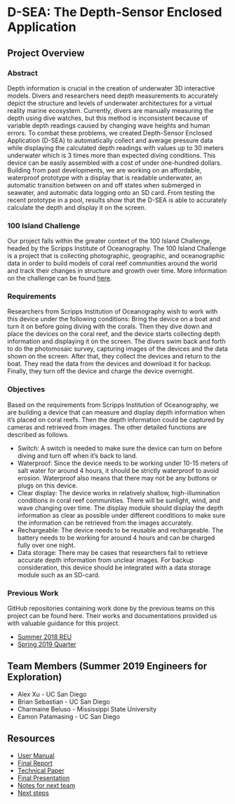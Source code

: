 # D-SEA: The Depth-Sensor Enclosed Application
## Project Overview
### Abstract
Depth information is crucial in the creation of underwater 3D interactive models. Divers and researchers need depth measurements to accurately depict the structure and levels of underwater architectures for a virtual reality marine ecosystem. Currently, divers are manually measuring the depth using dive watches, but this method is inconsistent because of variable depth readings caused by changing wave heights and human errors.  To combat these problems, we created Depth-Sensor Enclosed Application (D-SEA) to automatically collect and average pressure data while displaying the calculated depth readings with values up to 30 meters underwater which is 3 times more than expected diving conditions. This device can be easily assembled with a cost of under one-hundred dollars.  Building from past developments, we are working on an affordable, waterproof prototype with a display that is readable underwater, an automatic transition between on and off states when submerged in seawater, and automatic data logging onto an SD card. From testing the recent prototype in a pool, results show that the D-SEA is able to accurately calculate the depth and display it on the screen.

### 100 Island Challenge
Our project falls within the greater context of the 100 Island Challenge, headed by the Scripps Institute of Oceanography. The 100 Island Challenge is a project that is collecting photographic, geographic, and oceanographic data in order to build models of coral reef communities around the world and track their changes in structure and growth over time. More information on the challenge can be found [here](http://100islandchallenge.org/).

### Requirements
Researchers from Scripps Institution of Oceanography wish to work with this device under the following conditions: Bring the device on a boat and turn it on before going diving with the corals. Then they dive down and place the devices on the coral reef, and the device starts collecting depth information and displaying it on the screen. The divers swim back and forth to do the photomosaic survey, capturing images of the devices and the data shown on the screen. After that, they collect the devices and return to the boat. They read the data from the devices and download it for backup. Finally, they turn off the device and charge the device overnight.

### Objectives
Based on the requirements from Scripps Institution of Oceanography, we are building a device that can measure and display depth information when it’s placed on coral reefs. Then the depth information could be captured by cameras and retrieved from images. The other detailed functions are described as follows.
* Switch: A switch is needed to make sure the device can turn on before diving and turn off when it’s back to land. 
* Waterproof: Since the device needs to be working under 10-15 meters of salt water for around 4 hours, it should be strictly waterproof to avoid erosion. Waterproof also means that there may not be any buttons or plugs on this device.
* Clear display: The device works in relatively shallow, high-illumination conditions in coral reef communities. There will be sunlight, wind, and wave changing over time. The display module should display the depth information as clear as possible under different conditions to make sure the information can be retrieved from the images accurately.
* Rechargeable: The device needs to be reusable and rechargeable. The battery needs to be working for around 4 hours and can be charged fully over one night.
* Data storage: There may be cases that researchers fail to retrieve accurate depth information from unclear images. For backup consideration, this device should be integrated with a data storage module such as an SD-card.


### Previous Work
GitHub repositories containing work done by the previous teams on this project can be found here. Their works and documentations provided us with valuable guidance for this project.
* [Summer 2018 REU](https://github.com/UCSD-E4E/coral-reef-mapping)
* [Spring 2019 Quarter](https://github.com/ChenLR/SIT)


## Team Members (Summer 2019 Engineers for Exploration)
* Alex Xu - UC San Diego
* Brian Sebastian - UC San Diego
* Charmaine Beluso - Mississippi State University
* Eamon Patamasing - UC San Diego

## Resources
* [User Manual](https://docs.google.com/document/d/1ufcVEwToTL347TIJa8BTdMBOQnbh-Dc6tYHnt09aWhc/edit?usp=sharing)
* [Final Report](https://docs.google.com/document/d/1GHIrqxifWv97SIiYkwtMFNrA6XIQ8vvvFCd0-GAbfDE/edit?usp=sharing)
* [Technical Paper]()
* [Final Presentation](https://docs.google.com/presentation/d/16IRXAvVATnhi6VliVaiazFm-Qb-JAyPtN_WVCFj1rOY/edit#slide=id.g3feb1946b7_17_0)
* [Notes for next team](https://docs.google.com/document/d/1U75X6sHqDsNa_K2ptZNxjGdgGvhvemMbGUb-xTKog6w/edit)
* [Next steps](https://docs.google.com/document/d/1MVm5gGPROugtsDwmIqsRltZwrWXT1dNbkipjWg4ARCg/edit)
